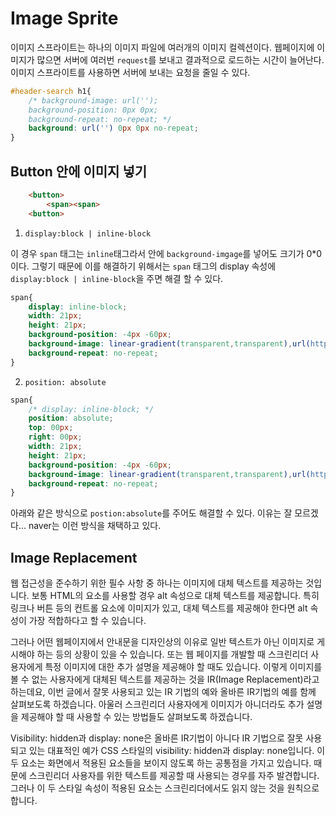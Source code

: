 # Image Sprite

이미지 스프라이트는 하나의 이미지 파일에 여러개의 이미지 컬렉션이다. 웹페이지에 이미지가 많으면 서버에 여러번 `request`를 보내고 결과적으로 로드하는 시간이 늘어난다. 이미지 스프라이트를 사용하면 서버에 보내는 요청을 줄일 수 있다.

```CSS
#header-search h1{
    /* background-image: url('');
    background-position: 0px 0px;
    background-repeat: no-repeat; */
    background: url('') 0px 0px no-repeat;
}
```
## Button 안에 이미지 넣기 

```HTML
    <button>
        <span><span>
    <button>
```
1. `display:block | inline-block`

이 경우 `span` 태그는 `inline`태그라서 안에 `background-imgage`를 넣어도 크기가 0*0이다. 그렇기 때문에 이를 해결하기 위해서는 `span` 태그의 display 속성에 `display:block | inline-block`을 주면 해결 할 수 있다. 
```CSS
span{
    display: inline-block;
    width: 21px;
    height: 21px;
    background-position: -4px -60px;
    background-image: linear-gradient(transparent,transparent),url(https://s.pstatic.net/static/www/img/uit/2019/sp_search.svg);
    background-repeat: no-repeat;
}
```

2. `position: absolute` 
```CSS
span{
    /* display: inline-block; */
    position: absolute;
    top: 00px;
    right: 00px;
    width: 21px;
    height: 21px;
    background-position: -4px -60px;
    background-image: linear-gradient(transparent,transparent),url(https://s.pstatic.net/static/www/img/uit/2019/sp_search.svg);
    background-repeat: no-repeat;
}
```
아래와 같은 방식으로 `postion:absolute`를 주어도 해결할 수 있다. 이유는 잘 모르겠다... naver는 이런 방식을 채택하고 있다. 

## Image Replacement
웹 접근성을 준수하기 위한 필수 사항 중 하나는 이미지에 대체 텍스트를 제공하는 것입니다. 보통 HTML의  요소를 사용할 경우 alt 속성으로 대체 텍스트를 제공합니다. 특히 링크나 버튼 등의 컨트롤 요소에 이미지가 있고, 대체 텍스트를 제공해야 한다면 alt 속성이 가장 적합하다고 할 수 있습니다.


그러나 어떤 웹페이지에서 안내문을 디자인상의 이유로 일반 텍스트가 아닌 이미지로 게시해야 하는 등의 상황이 있을 수 있습니다. 또는 웹 페이지를 개발할 때 스크린리더 사용자에게 특정 이미지에 대한 추가 설명을 제공해야 할 때도 있습니다. 이렇게 이미지를 볼 수 없는 사용자에게 대체된 텍스트를 제공하는 것을 IR(Image Replacement)라고 하는데요, 이번 글에서 잘못 사용되고 있는 IR 기법의 예와 올바른 IR기법의 예를 함께 살펴보도록 하겠습니다. 아울러 스크린리더 사용자에게 이미지가 아니더라도 추가 설명을 제공해야 할 때 사용할 수 있는 방법들도 살펴보도록 하겠습니다.


Visibility: hidden과 display: none은 올바른 IR기법이 아니다
IR 기법으로 잘못 사용되고 있는 대표적인 예가 CSS 스타일의 visibility: hidden과 display: none입니다. 이 두 요소는 화면에서 적용된 요소들을 보이지 않도록 하는 공통점을 가지고 있습니다. 때문에 스크린리더 사용자를 위한 텍스트를 제공할 때 사용되는 경우를 자주 발견합니다. 그러나 이 두 스타일 속성이 적용된 요소는 스크린리더에서도 읽지 않는 것을 원칙으로 합니다.